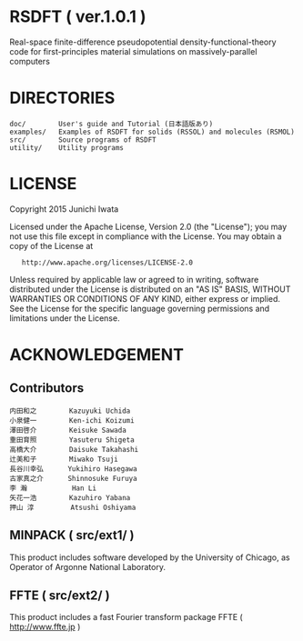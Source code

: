 # RSDFT ( ver.1.0.1 )

Real-space finite-difference pseudopotential density-functional-theory code for first-principles material simulations on massively-parallel computers

# DIRECTORIES
```
doc/		User's guide and Tutorial (日本語版あり)  
examples/	Examples of RSDFT for solids (RSSOL) and molecules (RSMOL)  
src/		Source programs of RSDFT  
utility/	Utility programs  
```
# LICENSE

   Copyright 2015 Junichi Iwata

   Licensed under the Apache License, Version 2.0 (the "License");
   you may not use this file except in compliance with the License.
   You may obtain a copy of the License at

       http://www.apache.org/licenses/LICENSE-2.0

   Unless required by applicable law or agreed to in writing, software
   distributed under the License is distributed on an "AS IS" BASIS,
   WITHOUT WARRANTIES OR CONDITIONS OF ANY KIND, either express or implied.
   See the License for the specific language governing permissions and
   limitations under the License.

# ACKNOWLEDGEMENT

## Contributors
```
内田和之        Kazuyuki Uchida  
小泉健一        Ken-ichi Koizumi  
澤田啓介        Keisuke Sawada  
重田育照        Yasuteru Shigeta  
高橋大介        Daisuke Takahashi  
辻美和子        Miwako Tsuji  
長谷川幸弘      Yukihiro Hasegawa  
古家真之介      Shinnosuke Furuya  
李 瀚           Han Li  
矢花一浩        Kazuhiro Yabana  
押山 淳         Atsushi Oshiyama  
```
## MINPACK ( src/ext1/ )

This product includes software developed by the University of Chicago, as Operator of Argonne National Laboratory.

## FFTE ( src/ext2/ )

This product includes a fast Fourier transform package FFTE
( http://www.ffte.jp )


